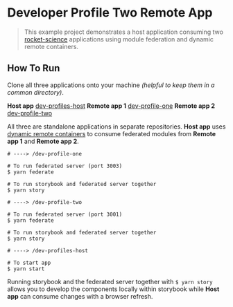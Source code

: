 # Developer Profile Two Remote App

> This example project demonstrates a host application consuming two [rocket-science](https://github.com/SketchLagoon/rocket-science) applications using module federation and dynamic remote containers.

## How To Run

Clone all three applications onto your machine _(helpful to keep them in a common directory)_.

**Host app** [dev-profiles-host](https://github.com/ahoward2/dev-profiles-host)
**Remote app 1** [dev-profile-one](https://github.com/ahoward2/dev-profile-one)
**Remote app 2** [dev-profile-two](https://github.com/ahoward2/dev-profile-two)

All three are standalone applications in separate repositories. **Host app** uses [dynamic remote containers](https://webpack.js.org/concepts/module-federation/#dynamic-remote-containers) to consume federated modules from **Remote app 1** and **Remote app 2**.

```
# ----> /dev-profile-one

# To run federated server (port 3003)
$ yarn federate

# To run storybook and federated server together
$ yarn story
```

```
# ----> /dev-profile-two

# To run federated server (port 3001)
$ yarn federate

# To run storybook and federated server together
$ yarn story
```

```
# ----> /dev-profiles-host

# To start app
$ yarn start
```

Running storybook and the federated server together with `$ yarn story` allows you to develop the components locally within storybook while **Host app** can consume changes with a browser refresh.
